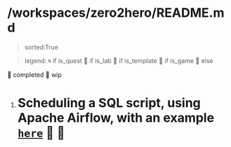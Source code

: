 
# /workspaces/zero2hero/README.md

> sorted:True

> legend:
:cyclone: if is_quest
:floppy_disk: if is_lab
:whale: if is_template
:snake: if is_game
:pushpin: else

:green_heart: completed
:footprints: wip

1. # Scheduling a SQL script, using Apache Airflow, with an example [`here`](https§§§www.startdataengineering.com§post§-to-schedule-a-sql-script-using-apache-airflow-with-an-example§/readme.md) :footprints: :pushpin:
        